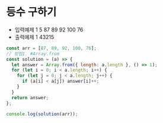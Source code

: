 # 등수 구하기

- 입력예제 1
  5
  87 89 92 100 76
- 출력예제 1 43215

```javaScript
const arr = [87, 89, 92, 100, 76];
// 방법1. #Array.from
const solution = (a) => {
  let answer = Array.from({ length: a.length }, () => 1);
  for (let i = 0; i < a.length; i++) {
    for (let j = 0; j < a.length; j++) {
      if (a[i] < a[j]) answer[i]++;
    }
  }
  return answer;
};

console.log(solution(arr));
```
